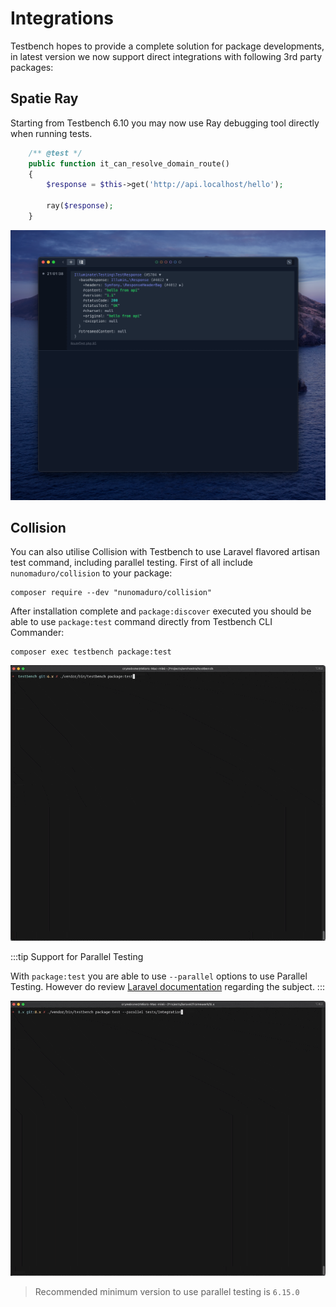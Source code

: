 # Integrations

Testbench hopes to provide a complete solution for package developments, in latest version we now support direct integrations with following 3rd party packages:

## Spatie Ray

Starting from Testbench 6.10 you may now use Ray debugging tool directly when running tests. 

```php
    /** @test */
    public function it_can_resolve_domain_route()
    {
        $response = $this->get('http://api.localhost/hello');

        ray($response);
    }
```

![Ray Example](./img/ray-example.png)

## Collision

You can also utilise Collision with Testbench to use Laravel flavored artisan test command, including parallel testing. First of all include `nunomaduro/collision` to your package:

```
composer require --dev "nunomaduro/collision"
```

After installation complete and `package:discover` executed you should be able to use `package:test` command directly from Testbench CLI Commander:

```
composer exec testbench package:test
```

![Collision Example](./img/collision-example.gif)

:::tip Support for Parallel Testing 

With `package:test` you are able to use `--parallel` options to use Parallel Testing. However do review [Laravel documentation](https://laravel.com/docs/8.x/testing#running-tests-in-parallel) regarding the subject.
:::

![Parallel Example](./img/parallel-example.gif)

> Recommended minimum version to use parallel testing is `6.15.0`
